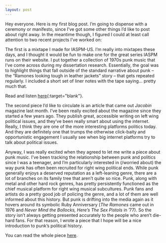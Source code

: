 ```yaml
---
layout: post
---
```



Hey everyone. Here is my first blog post. I’m going to dispense with a ceremony or manifesto, since I’ve got some other things I’d like to post about right away. In the meantime though, I figured I could at least call attention to two recent projects I’ve worked on:

The first is a mixtape I made for IASPM-US. I’m really into mixtapes these days, and I thought it would be fun to make one for the great series IASPM runs on their website. I put together a collection of 1970s punk music that I’ve come across during my dissertation research. Essentially, the goal was to highlight things that fall outside of the standard narrative about punk – the “Ramones looking tough in leather jackets” story – that gets repeated regularly. I included a short set of liner notes with the tape saying… pretty much that.

Read and listen [here](http://iaspm-us.net/mixtape-series-2016-punk-rock-new-york-by-jarek-paul-ervin/ "IASPM-US Blog Post"){:target="blank"}.

The second piece I’d like to circulate is an article that came out *Jacobin* magazine last month. I’ve been really excited about the magazine since they started a few years ago. They publish great, accessible writing on left wing political issues, and they’ve been really smart about using the internet. Really, I think they are one of the more interesting platforms politics today. And they are definitely one that trumps the otherwise click-baity and opportunistic engagement I usually see when big internet platforms try to talk about political issues.

Anyway, I was really excited when they agreed to let me write a piece about punk music. I’ve been tracking the relationship between punk and politics since I was a teenager, and I’m particularly interested in (/worried about) the way punk has often been recruited for right wing political ends. While punk generally enjoys a deserved reputation as a left-leaning genre, there are a lot of branches on its family tree that aren’t quite so nice. Punk, along with metal and other hard rock genres, has pretty persistently functioned as the chief musical platform for right wing musical subcultures. Punk fans and artists do a pretty good job of policing the genre, and a lot of them are well informed about this history. But punk is drifting into the media again as it hovers around its symbolic Ruby Anniversary (*The Ramones* came out in 1976 and *Never Mind the Bollocks, Here’s The Sex Pistols* in ’77). So the story isn’t always getting presented accurately to the people who aren’t die-hard fans. For that reason, I wrote a piece that I hope will be a nice introduction to punk’s political history.


You can read the whole piece [here](https://www.jacobinmag.com/2016/06/punk-green-room-saulnier-skinheads-rar-rac-oi-national-front/ "Inside the Green Room").

